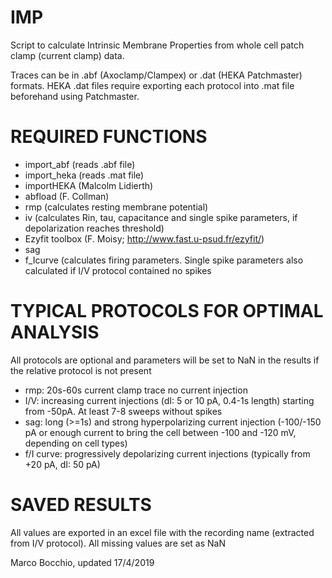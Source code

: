 # IMP
Script to calculate Intrinsic Membrane Properties from whole cell patch clamp (current clamp) data.


Traces can be in .abf (Axoclamp/Clampex) or .dat (HEKA Patchmaster)
formats. HEKA .dat files require exporting each protocol into .mat file beforehand using
Patchmaster.

# REQUIRED FUNCTIONS
   - import_abf (reads .abf file)
   - import_heka (reads .mat file)
   - importHEKA (Malcolm Lidierth)
   - abfload (F. Collman)
   - rmp (calculates resting membrane potential)
   - iv (calculates Rin, tau, capacitance and single spike parameters, if
       depolarization reaches threshold)
   - Ezyfit toolbox (F. Moisy; http://www.fast.u-psud.fr/ezyfit/)
   - sag
   - f_Icurve (calculates firing parameters. Single spike parameters also
       calculated if I/V protocol contained no spikes


# TYPICAL PROTOCOLS FOR OPTIMAL ANALYSIS
 All protocols are optional and parameters will be set to NaN in the results
 if the relative protocol is not present

   - rmp: 20s-60s current clamp trace no current injection
   - I/V: increasing current injections (dI: 5 or 10 pA, 0.4-1s length) starting from
       -50pA. At least 7-8 sweeps without spikes
   - sag: long (>=1s) and strong hyperpolarizing current injection
       (-100/-150 pA or enough current to bring the cell between -100 and
       -120 mV, depending on cell types)
   - f/I curve: progressively depolarizing current injections (typically
       from +20 pA, dI: 50 pA)
# SAVED RESULTS
 All values are exported in an excel file with the recording name
 (extracted from I/V protocol). All missing values are set as NaN


Marco Bocchio, updated 17/4/2019
